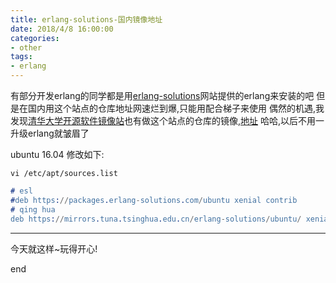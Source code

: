 ```yaml
---
title: erlang-solutions-国内镜像地址
date: 2018/4/8 16:00:00
categories:
- other
tags:
- erlang
---
```


有部分开发erlang的同学都是用[erlang-solutions](https://www.erlang-solutions.com/resources/download.html)网站提供的erlang来安装的吧
但是在国内用这个站点的仓库地址网速烂到爆,只能用配合梯子来使用
偶然的机遇,我发现[清华大学开源软件镜像站](https://mirrors.tuna.tsinghua.edu.cn)也有做这个站点的仓库的镜像,[地址](https://mirrors.tuna.tsinghua.edu.cn/erlang-solutions/)
哈哈,以后不用一升级erlang就皱眉了

ubuntu 16.04 修改如下:

`vi /etc/apt/sources.list`

```erlang
# esl
#deb https://packages.erlang-solutions.com/ubuntu xenial contrib
# qing hua
deb https://mirrors.tuna.tsinghua.edu.cn/erlang-solutions/ubuntu/ xenial contrib
```

-------

今天就这样~玩得开心!

end

